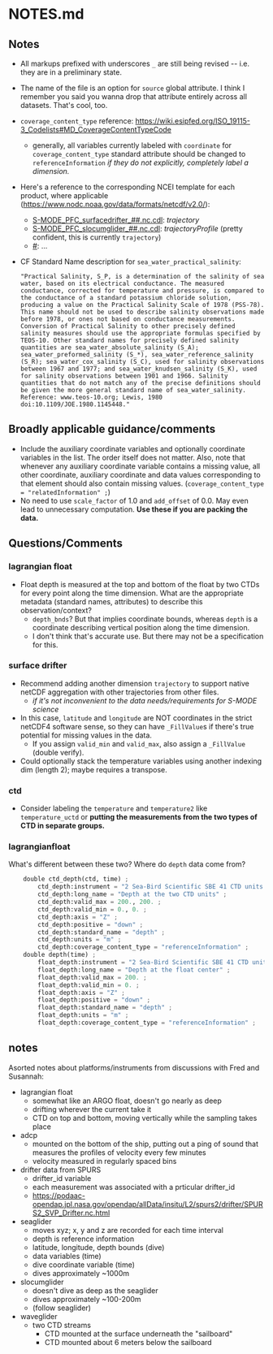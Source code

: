 # NOTES.md

## Notes

* All markups prefixed with underscores `_` are still being revised -- i.e. they are in a preliminary state.
* The name of the file is an option for `source` global attribute. I think I remember you said you wanna drop that attribute entirely across all datasets. That's cool, too.
* `coverage_content_type` reference: https://wiki.esipfed.org/ISO_19115-3_Codelists#MD_CoverageContentTypeCode
  * generally, all variables currently labeled with `coordinate` for `coverage_content_type` standard attribute should be changed to `referenceInformation` *if they do not explicitly, completely label a dimension.*
* Here's a reference to the corresponding NCEI template for each product, where applicable (https://www.nodc.noaa.gov/data/formats/netcdf/v2.0/):
  * [S-MODE_PFC_surfacedrifter_##.nc.cdl](wireframes/dummy_files_markup/S-MODE_PFC_surfacedrifter_##.nc.cdl): *trajectory*
  * [S-MODE_PFC_slocumglider_##.nc.cdl](wireframes/dummy_files_markup/S-MODE_PFC_slocumglider_##.nc.cdl): *trajectoryProfile* (pretty confident, this is currently `trajectory`)
  * [#](#): ...
* CF Standard Name description for `sea_water_practical_salinity`: 
  
  ```
  "Practical Salinity, S_P, is a determination of the salinity of sea water, based on its electrical conductance. The measured conductance, corrected for temperature and pressure, is compared to the conductance of a standard potassium chloride solution, producing a value on the Practical Salinity Scale of 1978 (PSS-78). This name should not be used to describe salinity observations made before 1978, or ones not based on conductance measurements. Conversion of Practical Salinity to other precisely defined salinity measures should use the appropriate formulas specified by TEOS-10. Other standard names for precisely defined salinity quantities are sea_water_absolute_salinity (S_A); sea_water_preformed_salinity (S_*), sea_water_reference_salinity (S_R); sea_water_cox_salinity (S_C), used for salinity observations between 1967 and 1977; and sea_water_knudsen_salinity (S_K), used for salinity observations between 1901 and 1966. Salinity quantities that do not match any of the precise definitions should be given the more general standard name of sea_water_salinity. Reference: www.teos-10.org; Lewis, 1980 doi:10.1109/JOE.1980.1145448."
  ```

## Broadly applicable guidance/comments

* Include the auxiliary coordinate variables and optionally coordinate variables in the list. The order itself does not matter. Also, note that whenever any auxiliary coordinate variable contains a missing value, all other coordinate, auxiliary coordinate and data values corresponding to that element should also contain missing values. (`coverage_content_type = "relatedInformation" ;`)
* No need to use `scale_factor` of 1.0 and `add_offset` of 0.0. May even lead to unnecessary computation. **Use these if you are packing the data.**

## Questions/Comments

### lagrangian float

* Float depth is measured at the top and bottom of the float by two CTDs for every point along the time dimension. What are the appropriate metadata (standard names, attributes) to describe this observation/context?
  * `depth_bnds`? But that implies coordinate bounds, whereas `depth` is a coordinate describing vertical position along the time dimension.
  * I don't think that's accurate use. But there may not be a specification for this.

### surface drifter

* Recommend adding another dimension `trajectory` to support native netCDF aggregation with other trajectories from other files.
  * *if it's not inconvenient to the data needs/requirements for S-MODE science*
* In this case, `latitude` and `longitude` are NOT coordinates in the strict netCDF4 software sense, so they can have `_FillValue`s if there's true potential for missing values in the data.
  * If you assign `valid_min` and `valid_max`, also assign a `_FillValue` (double verify).
* Could optionally stack the temperature variables using another indexing dim (length 2); maybe requires a transpose.

### ctd

* Consider labeling the `temperature` and `temperature2` like `temperature_uctd` or **putting the measurements from the two types of CTD in separate groups.**

### lagrangianfloat

What's different between these two? Where do `depth` data come from?

```python
	double ctd_depth(ctd, time) ;
		ctd_depth:instrument = "2 Sea-Bird Scientific SBE 41 CTD units at top and bottom of float" ;
		ctd_depth:long_name = "Depth at the two CTD units" ;
		ctd_depth:valid_max = 200., 200. ;
		ctd_depth:valid_min = 0., 0. ;
		ctd_depth:axis = "Z" ;
		ctd_depth:positive = "down" ;
		ctd_depth:standard_name = "depth" ;
		ctd_depth:units = "m" ;
		ctd_depth:coverage_content_type = "referenceInformation" ;
	double depth(time) ;
		float_depth:instrument = "2 Sea-Bird Scientific SBE 41 CTD units at top and bottom of float" ;
		float_depth:long_name = "Depth at the float center" ;
		float_depth:valid_max = 200. ;
		float_depth:valid_min = 0. ;
		float_depth:axis = "Z" ;
		float_depth:positive = "down" ;
		float_depth:standard_name = "depth" ;
		float_depth:units = "m" ;
		float_depth:coverage_content_type = "referenceInformation" ;
```

## notes

Asorted notes about platforms/instruments from discussions with Fred and Susannah:

* lagrangian float
  * somewhat like an ARGO float, doesn't go nearly as deep
  * drifting wherever the current take it
  * CTD on top and bottom, moving vertically while the sampling takes place
* adcp
  * mounted on the bottom of the ship, putting out a ping of sound that measures the profiles of velocity every few minutes
  * velocity measured in regularly spaced bins
* drifter data from SPURS
  * drifter_id variable
  * each measurement was associated with a prticular drifter_id
  * https://podaac-opendap.jpl.nasa.gov/opendap/allData/insitu/L2/spurs2/drifter/SPURS2_SVP_Drifter.nc.html
* seaglider
  * moves xyz; x, y and z are recorded for each time interval
  * depth is reference information
  * latitude, longitude, depth bounds (dive)
  * data variables (time)
  * dive coordinate variable (time)
  * dives approximately ~1000m
* slocumglider
  * doesn't dive as deep as the seaglider
  * dives approximately ~100-200m
  * (follow seaglider)
* waveglider
  * two CTD streams
    * CTD mounted at the surface underneath the "sailboard"
    * CTD mounted about 6 meters below the sailboard
